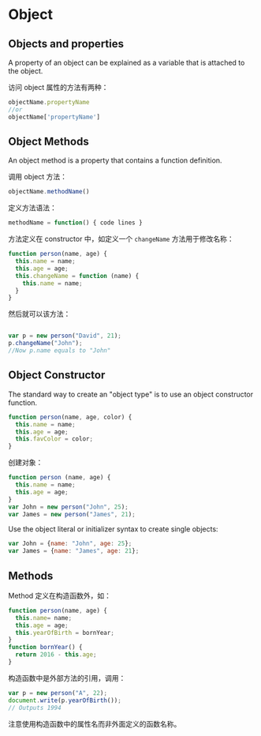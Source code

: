 # Object

## Objects and properties

A property of an object can be explained as a variable that is attached to the object.

访问 object 属性的方法有两种：

```js
objectName.propertyName
//or
objectName['propertyName']
```

## Object Methods

An object method is a property that contains a function definition.

调用 object 方法：

```js
objectName.methodName()
```

定义方法语法：

```js
methodName = function() { code lines }
```

方法定义在 constructor 中，如定义一个 `changeName` 方法用于修改名称：

```js
function person(name, age) {
  this.name = name;  
  this.age = age;
  this.changeName = function (name) {
    this.name = name;
  }
}
```

然后就可以该方法：

```js

var p = new person("David", 21);
p.changeName("John");
//Now p.name equals to "John"
```

## Object Constructor

The standard way to create an "object type" is to use an object constructor function.

```js
function person(name, age, color) {
  this.name = name;
  this.age = age;
  this.favColor = color;
}
```

创建对象：

```js
function person (name, age) {
  this.name = name;
  this.age = age;
}
var John = new person("John", 25);
var James = new person("James", 21);
```

Use the object literal or initializer syntax to create single objects:

```js
var John = {name: "John", age: 25};
var James = {name: "James", age: 21};
```

## Methods

Method 定义在构造函数外，如：

```js
function person(name, age) {
  this.name= name;  
  this.age = age;
  this.yearOfBirth = bornYear;
}
function bornYear() {
  return 2016 - this.age;
}
```

构造函数中是外部方法的引用，调用：

```js
var p = new person("A", 22);
document.write(p.yearOfBirth());
// Outputs 1994
```

注意使用构造函数中的属性名而非外面定义的函数名称。